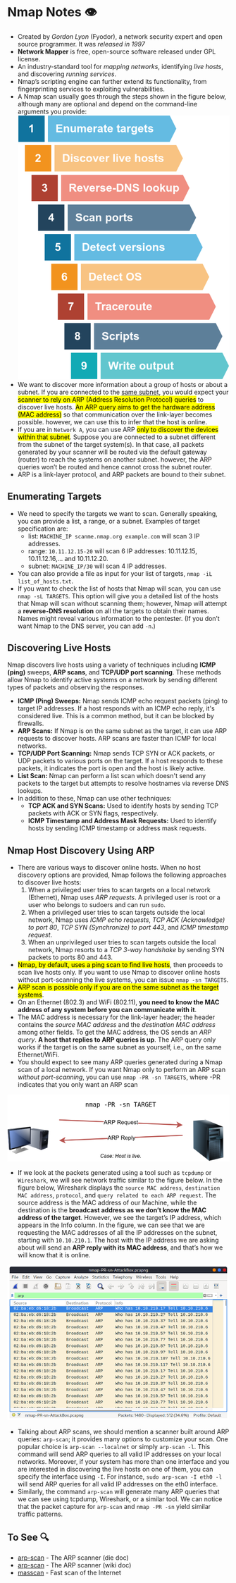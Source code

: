 # Nmap Notes 👁️

- Created by _Gordon Lyon_ (Fyodor), a network security expert and open source programmer. It was _released in 1997_
- **Network Mapper** is free, open-source software released under GPL license.
- An industry-standard tool for _mapping networks_, identifying _live hosts_, and discovering _running services_.
- Nmap’s scripting engine can further extend its functionality, from fingerprinting services to exploiting vulnerabilities.
- A Nmap scan usually goes through the steps shown in the figure below, although many are optional and depend on the command-line arguments you provide:
  ![Namp scan steps](../assets/nmap.png)
- We want to discover more information about a group of hosts or about a subnet. If you are connected to the <u>same subnet</u>, you would expect your <mark>scanner to rely on ARP (Address Resolution Protocol) queries</mark> to discover live hosts. <mark>An ARP query aims to get the hardware address (MAC address)</mark> so that communication over the link-layer becomes possible. however, we can use this to infer that the host is online.
- If you are in `Network A`, you can use ARP <mark>only to discover the devices within that subnet</mark>. Suppose you are connected to a subnet different from the subnet of the target system(s). In that case, all packets generated by your scanner will be routed via the default gateway (router) to reach the systems on another subnet. however, the ARP queries won’t be routed and hence cannot cross the subnet router.
- ARP is a link-layer protocol, and ARP packets are bound to their subnet.

## Enumerating Targets

- We need to specify the targets we want to scan. Generally speaking, you can provide a list, a range, or a subnet. Examples of target specification are:
  - list: `MACHINE_IP scanme.nmap.org example.com` will scan 3 IP addresses.
  - range: `10.11.12.15-20` will scan 6 IP addresses: 10.11.12.15, 10.11.12.16,… and 10.11.12.20.
  - subnet: `MACHINE_IP/30` will scan 4 IP addresses.
- You can also provide a file as input for your list of targets, `nmap -iL list_of_hosts.txt`.
- If you want to check the list of hosts that Nmap will scan, you can use `nmap -sL TARGETS`. This option will give you a detailed list of the hosts that Nmap will scan without scanning them; however, Nmap will attempt a **reverse-DNS resolution** on all the targets to obtain their names. Names might reveal various information to the pentester. (If you don’t want Nmap to the DNS server, you can add `-n`.)

## Discovering Live Hosts

Nmap discovers live hosts using a variety of techniques including **ICMP (ping)** sweeps, **ARP scans**, and **TCP/UDP port scanning**. These methods allow Nmap to identify active systems on a network by sending different types of packets and observing the responses.

- **ICMP (Ping) Sweeps:** Nmap sends ICMP echo request packets (ping) to target IP addresses. If a host responds with an ICMP echo reply, it's considered live. This is a common method, but it can be blocked by firewalls.
- **ARP Scans:** If Nmap is on the same subnet as the target, it can use ARP requests to discover hosts. ARP scans are faster than ICMP for local networks.
- **TCP/UDP Port Scanning:** Nmap sends TCP SYN or ACK packets, or UDP packets to various ports on the target. If a host responds to these packets, it indicates the port is open and the host is likely active.
- **List Scan:** Nmap can perform a list scan which doesn't send any packets to the target but attempts to resolve hostnames via reverse DNS lookups.
- In addition to these, Nmap can use other techniques:
  - **TCP ACK and SYN Scans:** Used to identify hosts by sending TCP packets with ACK or SYN flags, respectively.
  - **ICMP Timestamp and Address Mask Requests:** Used to identify hosts by sending ICMP timestamp or address mask requests.

## Nmap Host Discovery Using ARP

- There are various ways to discover online hosts. When no host discovery options are provided, Nmap follows the following approaches to discover live hosts:
  1. When a privileged user tries to scan targets on a local network (Ethernet), Nmap uses _ARP requests_. A privileged user is root or a user who belongs to sudoers and can run `sudo`.
  2. When a privileged user tries to scan targets outside the local network, Nmap uses _ICMP echo requests_, _TCP ACK (Acknowledge) to port 80_, _TCP SYN (Synchronize) to port 443_, and _ICMP timestamp request_.
  3. When an unprivileged user tries to scan targets outside the local network, Nmap resorts to a _TCP 3-way handshake_ by sending SYN packets to ports 80 and 443.
- <mark>Nmap, by default, uses a ping scan to find live hosts</mark>, then proceeds to scan live hosts only. If you want to use Nmap to discover online hosts without port-scanning the live systems, you can issue `nmap -sn TARGETS`.
- <mark>ARP scan is possible only if you are on the same subnet as the target systems</mark>.
- On an Ethernet (802.3) and WiFi (802.11), **you need to know the MAC address of any system before you can communicate with it**.
- The MAC address is necessary for the link-layer header; the header contains the _source MAC address_ and the _destination MAC address_ among other fields. To get the MAC address, the OS sends an _ARP query_. **A host that replies to ARP queries is up**. The ARP query only works if the target is on the same subnet as yourself, i.e., on the same Ethernet/WiFi.
- You should expect to see many ARP queries generated during a Nmap scan of a local network. If you want Nmap only to perform an ARP scan _without port-scanning_, you can use `nmap -PR -sn TARGETS`, where -PR indicates that you only want an ARP scan

![ARP Request](../assets/arpRequest.png)

- If we look at the packets generated using a tool such as `tcpdump` or `Wireshark`, we will see network traffic similar to the figure below. In the figure below, Wireshark displays the `source MAC address`, `destination MAC address`, `protocol`, and `query related to each ARP request`. The source address is the MAC address of our Machine, while the destination is the **broadcast address as we don’t know the MAC address of the target**. However, we see the target’s IP address, which appears in the Info column. In the figure, we can see that we are requesting the MAC addresses of all the IP addresses on the subnet, starting with `10.10.210.1`. The host with the IP address we are asking about will send an **ARP reply with its MAC address**, and that’s how we will know that it is online.

![Wireshark Capture](../assets/nmapWshark.png)

- Talking about ARP scans, we should mention a scanner built around ARP queries: `arp-scan`; it provides many options to customize your scan. One popular choice is `arp-scan --localnet` or simply `arp-scan -l`. This command will send ARP queries to all valid IP addresses on your local networks. Moreover, if your system has more than one interface and you are interested in discovering the live hosts on one of them, you can specify the interface using `-I`. For instance, `sudo arp-scan -I eth0 -l` will send ARP queries for all valid IP addresses on the eth0 interface.
- Similarly, the command `arp-scan` will generate many ARP queries that we can see using tcpdump, Wireshark, or a similar tool. We can notice that the packet capture for `arp-scan` and `nmap -PR -sn` yield similar traffic patterns.

## To See 🔍

- [arp-scan](https://linux.die.net/man/1/arp-scan) - The ARP scanner (die doc)
- [arp-scan](https://www.royhills.co.uk/wiki/index.php/Arp-scan_Documentation) - The ARP scanner (wiki doc)
- [masscan](https://manpages.ubuntu.com/manpages/lunar/man8/masscan.8.html) - Fast scan of the Internet
